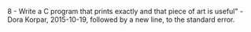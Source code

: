 8 - Write a C program that prints exactly and that piece of art is useful" - Dora Korpar, 2015-10-19, followed by a new line, to the standard error.
